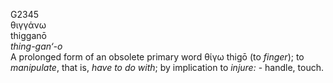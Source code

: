 <body>
  <p>G2345<br>  θιγγάνω  <br> thigganō  <br><i>thing-gan‘-o </i><br>A prolonged form of an obsolete primary word   θίγω    thigō   (to <i>finger</i>); to <i>manipulate</i>, that is, <i>have</i> <i>to</i> <i>do</i> <i>with</i>; by implication to <i>injure:</i> - handle, touch.<br></p>
 </body>